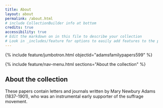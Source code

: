 ```yaml
---
title: About
layout: about
permalink: /about.html
# include CollectionBuilder info at bottom
credits: true
accessibility: true
# Edit the markdown on in this file to describe your collection
# Look in _includes/feature for options to easily add features to the page
---
```


{% include feature/jumbotron.html objectid="adamsfamilypapers599" %} 

{% include feature/nav-menu.html sections="About the collection" %}

## About the collection

These papers contain letters and journals written by Mary Newbury Adams (1837-1901), who was an instrumental early supporter of the suffrage movement.
